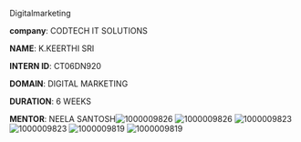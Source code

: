 Digitalmarketing

**company**: CODTECH IT SOLUTIONS

**NAME**: K.KEERTHI SRI

**INTERN ID**: CT06DN920

**DOMAIN**: DIGITAL MARKETING 

**DURATION**: 6 WEEKS 

**MENTOR**: NEELA SANTOSH![1000009826](https://github.com/user-attachments/assets/c12e8a2f-1699-4639-97ba-d1d00c090721)
![1000009826](https://github.com/user-attachments/assets/c12e8a2f-1699-4639-97ba-d1d00c090721)
![1000009823](https://github.com/user-attachments/assets/02a6e612-68c7-4ae0-961e-51527af3c873)
![1000009823](https://github.com/user-attachments/assets/02a6e612-68c7-4ae0-961e-51527af3c873)
![1000009819](https://github.com/user-attachments/assets/85b66cb8-b8cf-40b7-b413-6ca816dc11da)
![1000009819](https://github.com/user-attachments/assets/85b66cb8-b8cf-40b7-b413-6ca816dc11da)
